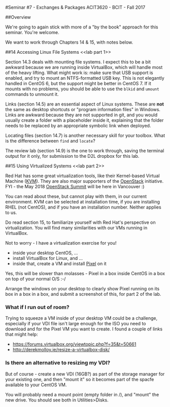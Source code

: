 #Seminar #7 - Exchanges & Packages
ACIT3620 - BCIT - Fall 2017

##Overview

We're going to again stick with more of a "by the book" approach for this seminar.
You're welcome.

We want to work through Chapters 14 & 15, with notes below.

##14 Accessing Linux File Systems <<lab part 1>>

Section 14.3 deals with mounting file systems.
I expect this to be a bit awkward because we are running inside VirtualBox,
which will handle most of the heavy lifting.
What might work is: make sure that USB support is enabled, and try to mount an
NTFS-formatted USB key. This is not elegantly handled in CentOS 6, but the support
might be better in CentOS 7. If it mounts with no problems, you should be able to use the
`blkid` and `umount` commands to unmount it.

Links (section 14.5) are an essential aspect of Linux systems. These are **not** the
same as desktop shortcuts or "program information files" in Windows.
Links are awkward because they are not supported in git, and you would usually
create a folder with a placeholder inside it, explaining that the folder
needs to be replaced by an appropriate symbolic link when deployed.

Locating files (section 14.7) is another necessary skill for your toolbox.
What is the difference between `find` and `locate`?

The review lab (section 14.9) is the one to work through, saving the terminal
output for it only, for submission to the D2L dropbox for this lab.

##15 Using Virtualized Systems <<lab part 2>>

Red Hat has some great virtualization tools, like their Kernel-based Virtual Machine 
([KVM](https://www.redhat.com/en/resources/kvm-%E2%80%93-kernel-based-virtual-machine)).
They are also major supporters of the [OpenStack](https://en.wikipedia.org/wiki/OpenStack) initiative.
FYI - the May 2018 [OpenStack Summit](https://www.openstack.org/summit/vancouver-2018/) will be here in Vancouver :)

You can read about these, but cannot play with them, in our current environment.
KVM can be selected at installation time, if you are installing RHEL (not CentOS),
and if you have an installation number. Neither applies to us.

Do read section 15, to familiarize yourself with Red Hat's perspective on virtualization.
You will find many similarities with our VMs running in VirtualBox.

Not to worry - I have a virtualization exercise for you!

- inside your desktop CentOS, ...
- install VirtualBox for Linux, and  ...
- inside that, create a VM and install [Pixel](https://www.raspberrypi.org/blog/introducing-pixel/) on it

Yes, this will be slower than molasses - Pixel in a box inside CentOS in a box on top of your normal O/S :-/

Arrange the windows on your desktop to clearly show Pixel running on its box in a box in a box,
and submit a screenshot of this, for part 2 of the lab.

### What if I run out of room?

Trying to squeeze a VM inside of your desktop VM could be a challenge, especially
if your VDI file isn't large enough for the ISO you need to download and for the
Pixel VM you want to create. I found a couple of links that might help:

- https://forums.virtualbox.org/viewtopic.php?f=35&t=50661
- http://derekmolloy.ie/resize-a-virtualbox-disk/

### Is there an alternative to resizing my VDI?

But of course - create a new VDI (16GB?) as part of the storage manager
for your existing one, and then "mount it" so it becomes part
of the spacfe available to your CentOS VM.

You will probably need a mount point (empty folder in /), and "mount" the
new drive. You should see both in Utilities>Disks.
